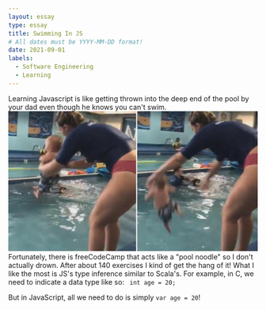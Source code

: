 ```yaml
---
layout: essay
type: essay
title: Swimming In JS 
# All dates must be YYYY-MM-DD format!
date: 2021-09-01
labels:
  - Software Engineering
  - Learning
---
```


  Learning Javascript is like getting thrown into the deep end of the pool by your dad even though he knows you can't swim. 
<img class="ui medium right floated image" src="../images/babytoss.jpg">
Fortunately, there is freeCodeCamp that acts like a "pool noodle" so I don't actually drown. After about 140 exercises I kind of get the hang of it! What I like the most is JS's type inference similar to Scala's. For example, in C, we need to indicate a data type like so: ```
int age = 20;``` 

But in JavaScript, all we need to do is simply 
```var age = 20```!

